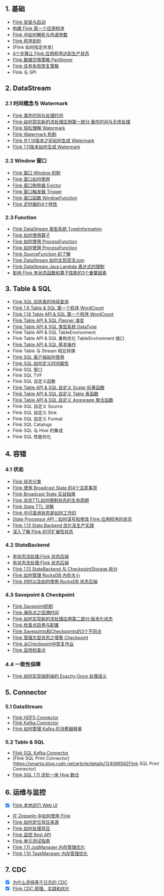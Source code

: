 
## 1. 基础

- [Flink 安装与启动](https://blog.csdn.net/SunnyYoona/article/details/78276595)
- [构建 Flink 第一个应用程序](https://blog.csdn.net/SunnyYoona/article/details/126087865)
- [Flink 中如何解析与传递参数]()
- [Flink 程序剖析](https://smartsi.blog.csdn.net/article/details/126088002)
- [Flink 如何指定并发]
- [4个步骤让 Flink 应用程序达到生产状态]()
- [Flink 数据交换策略 Partitioner]()
- [Flink 任务失败恢复策略]()
- Flink 与 SPI

## 2. DataStream

### 2.1 时间概念与 Watermark

- [Flink 事件时间与处理时间]()
- [Flink 如何现实新的流处理应用第一部分:事件时间与无序处理](https://smartsi.blog.csdn.net/article/details/122513198)
- [Flink 轻松理解 Watermark]()
- [Flink Watermark 机制]()
- [Flink 在1.10版本之前如何生成 Watermark]()
- [Flink 1.11版本如何生成 Watermark]()

### 2.2 Window 窗口

- [Flink 窗口 Window 机制]()
- [Flink 窗口如何使用]()
- [Flink 窗口剔除器 Evictor]()
- [Flink 窗口触发器 Trigger]()
- [Flink 窗口函数 WindowFunction]()
- [Flink 定时器的4个特性]()

### 2.3 Function

- [Flink DataStream 类型系统 TypeInformation](https://smartsi.blog.csdn.net/article/details/124333830)
- [Flink 如何使用算子]()
- [Flink 如何使用 ProcessFunction]()
- [Flink 如何使用 ProcessFunction]()
- [Flink SourceFunction 初了解](https://smartsi.blog.csdn.net/article/details/123342142)
- [Flink DataStream 如何实现双流Join]()
- [Flink DataStream Java Lambda 表达式的限制](https://smartsi.blog.csdn.net/article/details/120661028)
- [影响 Flink 有状态函数和算子性能的3个重要因素]()

## 3. Table & SQL

- [Flink SQL 动态表的持续查询]()
- [Flink 1.9 Table & SQL 第一个程序 WordCount](https://smartsi.blog.csdn.net/article/details/124062998)
- [Flink 1.14 Table API & SQL 第一个程序 WordCount](https://smartsi.blog.csdn.net/article/details/124110710)
- [Flink Table API & SQL Planner 演变](https://smartsi.blog.csdn.net/article/details/124159459)
- [Flink Table API & SQL 类型系统 DataType](https://smartsi.blog.csdn.net/article/details/124555713)
- Flink Table API & SQL TableEnvironment
- Flink Table API & SQL 重构优化 TableEnviromnent 接口
- [Flink Table API & SQL 基本操作](https://smartsi.blog.csdn.net/article/details/124205430)
- Flink Table 与 Stream 相互转换
- [Flink SQL 客户端如何使用](https://smartsi.blog.csdn.net/article/details/124460822)
- [Flink SQL 如何定义时间属性]()
- Flink SQL 窗口
- Flink SQL TVF
- Flink SQL 自定义函数
- [Flink Table API & SQL 自定义 Scalar 标量函数](https://smartsi.blog.csdn.net/article/details/124853175)
- [Flink Table API & SQL 自定义 Table 表函数](https://smartsi.blog.csdn.net/article/details/124874280)
- [Flink Table API & SQL 自定义 Aggregate 聚合函数](https://smartsi.blog.csdn.net/article/details/124891129)
- Flink SQL 自定义 Source
- Flink SQL 自定义 Sink
- Flink SQL 自定义 Format
- Flink SQL Catalogs
- Flink SQL 与 Hive 的集成
- Flink SQL 性能优化


## 4. 容错

### 4.1 状态

- [Flink 状态分类](https://smartsi.blog.csdn.net/article/details/123296073)
- [Flink 使用 Broadcast State 的4个注意事项]()
- [Flink Broadcast State 实战指南]()
- [Flink 状态TTL如何限制状态的生命周期]()
- [Flink State TTL 详解](https://smartsi.blog.csdn.net/article/details/123221583)
- [Flink 中可查询状态是如何工作的]()
- [State Processor API：如何读写和修改 Flink 应用程序的状态](https://smartsi.blog.csdn.net/article/details/123265728)
- [Flink 1.13 State Backend 优化及生产实践](https://smartsi.blog.csdn.net/article/details/123057769)
- [深入了解 Flink 的可扩展性状态](https://smartsi.blog.csdn.net/article/details/121006448)

### 4.2 StateBackend

- [有状态流处理:Flink 状态后端]()
- [有状态流处理:Flink 状态后端]()
- [Flink 1.13 StateBackend 与 CheckpointStorage 拆分]()
- [Flink 如何管理 RocksDB 内存大小]()
- [Flink 何时以及如何使用 RocksDB 状态后端]()

### 4.3 Savepoint & Checkpoint

- [Flink Savepoint机制]()
- [Flink 保存点之回溯时间]()
- [Flink 如何实现新的流处理应用第二部分:版本化状态]()
- [Flink 检查点启用与配置]()
- [Flink Savepoints和Checkpoints的3个不同点]()
- [Flink 管理大型状态之增量 Checkpoint]()
- [Flink 从Checkpoint中恢复作业]()
- [Flink 监控检查点]()

### 4.4 一致性保障

- [Flink 如何实现端到端的 Exactly-Once 处理语义]()

## 5. Connector

### 5.1 DataStream

- [Flink HDFS Connector]()
- [Flink Kafka Connector]()
- [Flink 如何管理 Kafka 的消费偏移量]()

### 5.2 Table & SQL

- [Flink SQL Kafka Connector]()
- [Flink SQL Print Connector](https://smartsi.blog.csdn.net/article/details/124086562Flink SQL Print Connector)
- [Flink SQL 1.11 流批一体 Hive 数仓](https://smartsi.blog.csdn.net/article/details/121061979)


## 6. 运维与监控

- [x] [Flink 本地运行 Web UI](https://smartsi.blog.csdn.net/article/details/124742662)
- [在 Zeppelin 中如何使用 Flink]()
- [Flink 如何定位背压来源]()
- [Flink 如何处理背压]()
- [Flink 监控 Rest API](https://smartsi.blog.csdn.net/article/details/126087582)
- [Flink 单元测试指南]()
- [Flink 1.11 JobManager 内存管理优化]()
- [Flink 1.10 TaskManager 内存管理优化]()

## 7. CDC

- [x] [为什么选择基于日志的 CDC](https://smartsi.blog.csdn.net/article/details/120675143)
- [x] [Flink CDC 原理、实践和优化](https://blog.csdn.net/SunnyYoona/article/details/126377748?spm=1001.2014.3001.5501)
